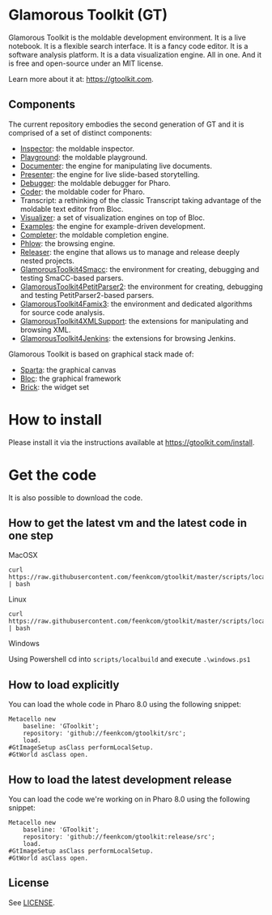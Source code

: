 # Glamorous Toolkit (GT)
Glamorous Toolkit is the moldable development environment. It is a live notebook. It is a flexible search interface. It is a fancy code editor. It is a software analysis platform. It is a data visualization engine. All in one. And it is free and open-source under an MIT license.

Learn more about it at: https://gtoolkit.com. 

## Components

The current repository embodies the second generation of GT and it is comprised of a set of distinct components:
- [Inspector](https://github.com/feenkcom/gtoolkit-inspector): the moldable inspector.
- [Playground](https://github.com/feenkcom/gtoolkit-playground): the moldable playground.
- [Documenter](https://github.com/feenkcom/gtoolkit-documenter): the engine for manipulating live documents.
- [Presenter](https://github.com/feenkcom/gtoolkit-presenter): the engine for live slide-based storytelling.
- [Debugger](https://github.com/feenkcom/gtoolkit-debugger): the moldable debugger for Pharo.
- [Coder](https://github.com/feenkcom/gtoolkit-coder): the moldable coder for Pharo.
- Transcript: a rethinking of the classic Transcript taking advantage of the moldable text editor from Bloc.
- [Visualizer](https://github.com/feenkcom/gtoolkit-visualizer): a set of visualization engines on top of Bloc.
- [Examples](https://github.com/feenkcom/gtoolkit-examples): the engine for example-driven development.
- [Completer](https://github.com/feenkcom/gtoolkit-completer): the moldable completion engine.
- [Phlow](https://github.com/feenkcom/gtoolkit-phlow): the browsing engine.
- [Releaser](https://github.com/feenkcom/gtoolkit-releaser): the engine that allows us to manage and release deeply nested projects.
- [GlamorousToolkit4Smacc](https://github.com/feenkcom/gt4smacc): the environment for creating, debugging and testing SmaCC-based parsers.
- [GlamorousToolkit4PetitParser2](https://github.com/feenkcom/gt4petitparser2): the environment for creating, debugging and testing PetitParser2-based parsers.
- [GlamorousToolkit4Famix3](https://github.com/feenkcom/gt4famix3): the environment and dedicated algorithms for source code analysis.
- [GlamorousToolkit4XMLSupport](https://github.com/feenkcom/gt4xmlsupport): the extensions for manipulating and browsing XML.
- [GlamorousToolkit4Jenkins](https://github.com/feenkcom/gt4jenkins): the extensions for browsing Jenkins.

Glamorous Toolkit is based on graphical stack made of:
- [Sparta](https://github.com/feenkcom/Sparta): the graphical canvas
- [Bloc](https://github.com/feenkcom/Bloc): the graphical framework
- [Brick](https://github.com/feenkcom/Brick): the widget set

# How to install

Please install it via the instructions available at https://gtoolkit.com/install.


# Get the code

It is also possible to download the code.

## How to get the latest vm and the latest code in one step

MacOSX
```
curl https://raw.githubusercontent.com/feenkcom/gtoolkit/master/scripts/localbuild/mac.sh | bash
```
Linux
```
curl https://raw.githubusercontent.com/feenkcom/gtoolkit/master/scripts/localbuild/linux.sh | bash
```
Windows

Using Powershell cd into `scripts/localbuild` and execute `.\windows.ps1`


## How to load explicitly

You can load the whole code in Pharo 8.0 using the following snippet:

```
Metacello new
    baseline: 'GToolkit';
    repository: 'github://feenkcom/gtoolkit/src';
    load.
#GtImageSetup asClass performLocalSetup.
#GtWorld asClass open.
```

## How to load the latest development release

You can load the code we're working on in Pharo 8.0 using the following snippet:

```
Metacello new
    baseline: 'GToolkit';
    repository: 'github://feenkcom/gtoolkit:release/src';
    load.
#GtImageSetup asClass performLocalSetup.
#GtWorld asClass open.
```
## License

See [LICENSE](LICENSE).
